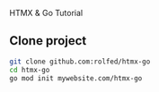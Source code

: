 HTMX & Go Tutorial


## Clone project
```bash
git clone github.com:rolfed/htmx-go
cd htmx-go
go mod init mywebsite.com/htmx-go
```


